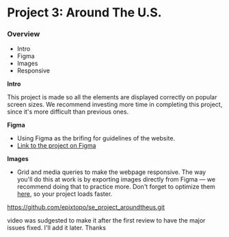 # Project 3: Around The U.S.

### Overview  

* Intro  
* Figma  
* Images
* Responsive 
  
**Intro**
  
This project is made so all the elements are displayed correctly on popular screen sizes. We recommend investing more time in completing this project, since it's more difficult than previous ones.  
  
**Figma**  
  
* Using Figma as the brifing for guidelines of the website.
* [Link to the project on Figma](https://www.figma.com/file/ii4xxsJ0ghevUOcssTlHZv/Sprint-3%3A-Around-the-US?node-id=0%3A1)  
  
**Images**  
  
* Grid and media queries to make the webpage responsive.
The way you'll do this at work is by exporting images directly from Figma — we recommend doing that to practice more. Don't forget to optimize them [here](https://tinypng.com/), so your project loads faster.


https://github.com/epixtopo/se_project_aroundtheus.git

video was sudgested to make it after the first review to have the major issues fixed. I'll add it later. Thanks
